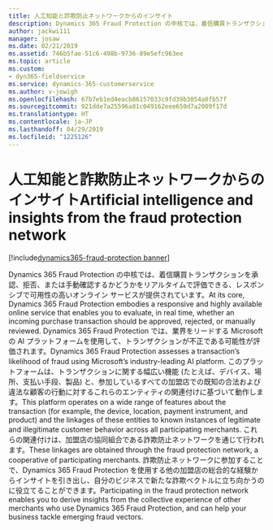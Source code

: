 ```yaml
---
title: 人工知能と詐欺防止ネットワークからのインサイト
description: Dynamics 365 Fraud Protection の中核では、着信購買トランザクションを承認、拒否、または手動確認するかどうかをリアルタイムで評価できる、レスポンシブで可用性の高いオンライン サービスが提供されています。
author: jackwi111
manager: josaw
ms.date: 02/21/2019
ms.assetid: 746b5fae-51c6-498b-9736-89e5efc963ee
ms.topic: article
ms.custom:
- dyn365-fieldservice
ms.service: dynamics-365-customerservice
ms.author: v-jowigh
ms.openlocfilehash: 67b7eb1ed4eacb86157033c9fd39b3054a0fb57f
ms.sourcegitcommit: 921dde7a25596a81c049162eee650d7a2009f17d
ms.translationtype: HT
ms.contentlocale: ja-JP
ms.lasthandoff: 04/29/2019
ms.locfileid: "1225126"
---
```

#  <a name="artificial-intelligence-and-insights-from-the-fraud-protection-network"></a><span data-ttu-id="22320-103">人工知能と詐欺防止ネットワークからのインサイト</span><span class="sxs-lookup"><span data-stu-id="22320-103">Artificial intelligence and insights from the fraud protection network</span></span>
[!include[dynamics365-fraud-protection banner](../../includes/dynamics365-fraud-protection.md)]






<span data-ttu-id="22320-104">Dynamics 365 Fraud Protection の中核では、着信購買トランザクションを承認、拒否、または手動確認するかどうかをリアルタイムで評価できる、レスポンシブで可用性の高いオンライン サービスが提供されています。</span><span class="sxs-lookup"><span data-stu-id="22320-104">At its core, Dynamics 365 Fraud Protection embodies a responsive and highly available online service that enables you to evaluate, in real time, whether an incoming purchase transaction should be approved, rejected, or manually reviewed.</span></span> <span data-ttu-id="22320-105">Dynamics 365 Fraud Protection では、業界をリードする Microsoft の AI プラットフォームを使用して、トランザクションが不正である可能性が評価されます。</span><span class="sxs-lookup"><span data-stu-id="22320-105">Dynamics 365 Fraud Protection assesses a transaction’s likelihood of fraud using Microsoft’s industry-leading AI platform.</span></span> <span data-ttu-id="22320-106">このプラットフォームは、トランザクションに関する幅広い機能 (たとえば、デバイス、場所、支払い手段、製品) と、参加しているすべての加盟店での既知の合法および違法な顧客の行動に対するこれらのエンティティの関連付けに基づいて動作します。</span><span class="sxs-lookup"><span data-stu-id="22320-106">This platform operates on a wide range of features about the transaction (for example, the device, location, payment instrument, and product) and the linkages of these entities to known instances of legitimate and illegitimate customer behavior across all participating merchants.</span></span> <span data-ttu-id="22320-107">これらの関連付けは、加盟店の協同組合である詐欺防止ネットワークを通じて行われます。</span><span class="sxs-lookup"><span data-stu-id="22320-107">These linkages are obtained through the fraud protection network, a cooperative of participating merchants.</span></span> <span data-ttu-id="22320-108">詐欺防止ネットワークに参加することで、Dynamics 365 Fraud Protection を使用する他の加盟店の総合的な経験からインサイトを引き出し、自分のビジネスで新たな詐欺ベクトルに立ち向かうのに役立てることができます。</span><span class="sxs-lookup"><span data-stu-id="22320-108">Participating in the fraud protection network enables you to derive insights from the collective experience of other merchants who use Dynamics 365 Fraud Protection, and can help your business tackle emerging fraud vectors.</span></span>
